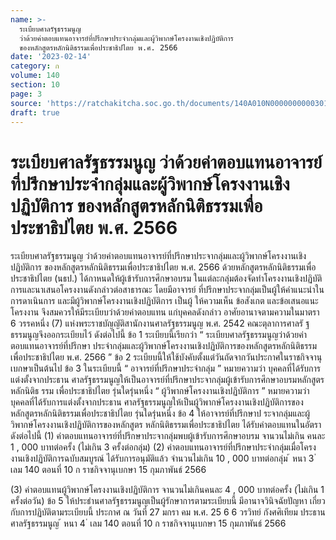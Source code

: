 ```yaml
---
name: >-
  ระเบียบศาลรัฐธรรมนูญ
  ว่าด้วยค่าตอบแทนอาจารย์ที่ปรึกษาประจำกลุ่มและผู้วิพากษ์โครงงานเชิงปฏิบัติการ
  ของหลักสูตรหลักนิติธรรมเพื่อประชาธิปไตย พ.ศ. 2566
date: '2023-02-14'
category: ก
volume: 140
section: 10
page: 3
source: 'https://ratchakitcha.soc.go.th/documents/140A010N0000000000301.pdf'
draft: true
---
```


# ระเบียบศาลรัฐธรรมนูญ ว่าด้วยค่าตอบแทนอาจารย์ที่ปรึกษาประจำกลุ่มและผู้วิพากษ์โครงงานเชิงปฏิบัติการ ของหลักสูตรหลักนิติธรรมเพื่อประชาธิปไตย พ.ศ. 2566

ระเบียบศาลรัฐธรรมนูญ ว่าด้วยค่าตอบแทนอาจารย์ที่ปรึกษาประจากลุ่มและผู้วิพากษ์โครงงานเชิงปฏิบัติการ ของหลักสูตรหลักนิติธรรมเพื่อประชาธิปไตย พ.ศ. 2566 ด้วยหลักสูตรหลักนิติธรรมเพื่อประชาธิปไตย (นธป.) ได้กาหนดให้ผู้เข้ารับการศึกษาอบรม ในแต่ละกลุ่มต้องจัดทำโครงงานเชิงปฏิบัติการและนาเสนอโครงงานดังกล่าวต่อสาธารณะ โดยมีอาจารย์ ที่ปรึกษาประจากลุ่มเป็นผู้ให้คำแนะนำในการดาเนินการ และมีผู้วิพากษ์โครงงานเชิงปฏิบัติการ เป็นผู้ ให้ความเห็น ข้อสังเกต และข้อเสนอแนะโครงงาน จึงสมควรให้มีระเบียบว่าด้วยค่าตอบแทน แก่บุคคลดังกล่าว อาศัยอานาจตามความในมาตรา 6 วรรคหนึ่ง (7) แห่งพระราชบัญญัติสานักงานศาลรัฐธรรมนูญ พ.ศ. 2542 คณะตุลาการศาลรั ฐธรรมนูญจึงออกระเบียบไว้ ดังต่อไปนี้ ข้อ 1 ระเบียบนี้เรียกว่า “ ระเบียบศาลรัฐธรรมนูญว่าด้วยค่าตอบแทนอาจารย์ที่ปรึกษา ประจำกลุ่มและผู้วิพากษ์โครงงานเชิงปฏิบัติการของหลักสูตรหลักนิติธรรมเพื่อประชาธิปไตย พ.ศ. 2566 ” ข้อ 2 ระเบียบนี้ให้ใช้บังคับตั้งแต่วันถัดจากวันประกาศในราชกิจจานุเบกษาเป็นต้นไป ข้อ 3 ในระเบียบนี้ “ อาจารย์ที่ปรึกษาประจำกลุ่ม ” หมายความว่า บุคคลที่ได้รับการแต่งตั้งจากประธาน ศาลรัฐธรรมนูญให้เป็นอาจารย์ที่ปรึกษาประจากลุ่มผู้เข้ารับการศึกษาอบรมหลักสูตรหลักนิติธ รรม เพื่อประชาธิปไตย รุ่นใดรุ่นหนึ่ง “ ผู้วิพากษ์โครงงานเชิงปฏิบัติการ ” หมายความว่า บุคคลที่ได้รับการแต่งตั้งจากประธาน ศาลรัฐธรรมนูญให้เป็นผู้วิพากษ์โครงงานเชิงปฏิบัติการของหลักสูตรหลักนิติธรรมเพื่อประชาธิปไตย รุ่นใดรุ่นหนึ่ง ข้อ 4 ให้อาจารย์ที่ปรึกษาป ระจากลุ่มและผู้วิพากษ์โครงงานเชิงปฏิบัติการของหลักสูตร หลักนิติธรรมเพื่อประชาธิปไตย ได้รับค่าตอบแทนในอัตรา ดังต่อไปนี้ (1) ค่าตอบแทนอาจารย์ที่ปรึกษาประจากลุ่มพบผู้เข้ารับการศึกษาอบรม จานวนไม่เกิน คนละ 1 , 000 บาทต่อครั้ง (ไม่เกิน 3 ครั้งต่อกลุ่ม) (2) ค่าตอบแทนอาจารย์ที่ปรึกษาประจำกลุ่มเมื่อโครงงานเชิงปฏิบัติการฉบับสมบูรณ์ ได้รับการอนุมัติแล้ว จำนวนไม่เกิน 10 , 000 บาทต่อกลุ่ม ้ หนา 3 ่ เลม 140 ตอนที่ 10 ก ราชกิจจานุเบกษา 15 กุมภาพันธ์ 2566

(3) ค่าตอบแทนผู้วิพากษ์โครงงานเชิงปฏิบัติการ จานวนไม่เกินคนละ 4 , 000 บาทต่อครั้ง (ไม่เกิน 1 ครั้งต่อวัน) ข้อ 5 ให้ประธำนศาลรัฐธรรมนูญเป็นผู้รักษาการตามระเบียบนี้ มีอานาจวินิจฉัยปัญหา เกี่ยวกับการปฏิบัติตามระเบียบนี้ ประกาศ ณ วันที่ 27 มกรา คม พ.ศ. 25 6 6 วรวิทย์ กังศศิเทียม ประธานศาลรัฐธรรมนูญ ้ หนา 4 ่ เลม 140 ตอนที่ 10 ก ราชกิจจานุเบกษา 15 กุมภาพันธ์ 2566

